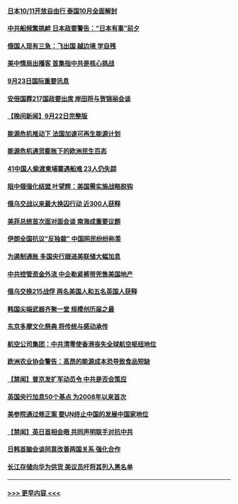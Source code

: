 #### [日本10/11开放自由行 泰国10月全面解封](../pages/prog202/a103535279.md?t=09232251) 
#### [中共船频繁挑衅 日本政要警告：“日本有事”前夕](../pages/prog202/a103535193.md?t=09232251) 
#### [俄国人现有三急：飞出国 越边境 学自残](../pages/prog202/a103535202.md?t=09232251) 
#### [美中情局出播客 首集指中共是核心挑战](../pages/prog202/a103535198.md?t=09232251) 
#### [9月23日国际重要讯息](../pages/prog202/a103535184.md?t=09232251) 
#### [安倍国葬217国政要出席 岸田将与贺锦丽会谈](../pages/prog202/a103534979.md?t=09232251) 
#### [【晚间新闻】9月22日完整版](../pages/prog202/a103534962.md?t=09232251) 
#### [能源危机推动下 法国加速可再生能源计划](../pages/prog202/a103534830.md?t=09232251) 
#### [能源危机通货膨胀下的欧洲民生百态](../pages/prog202/a103534836.md?t=09232251) 
#### [41中国人偷渡柬埔寨遇船难 23人仍失踪](../pages/prog202/a103534834.md?t=09232251) 
#### [阻中俄强化结盟 叶望辉：美国需实施战略脱钩](../pages/prog202/a103534839.md?t=09232251) 
#### [俄乌交战以来最大换囚行动 近300人获释](../pages/prog202/a103534832.md?t=09232251) 
#### [美菲总统首次面对面会谈 南海成重要议题](../pages/prog202/a103534824.md?t=09232251) 
#### [伊朗全国抗议“反独裁” 中国网民纷纷称羡](../pages/prog202/a103534757.md?t=09232251) 
#### [为遏制通胀 多国央行跟进美联储大幅加息](../pages/prog202/a103534708.md?t=09232251) 
#### [中共控管资金外流 中企勒紧裤带兜售美国地产](../pages/prog202/a103534532.md?t=09232251) 
#### [俄乌交换215战俘 两名美国人和五名英国人获释](../pages/prog202/a103534616.md?t=09232251) 
#### [韩国尖端武器齐聚一堂 规模创历届之最](../pages/prog202/a103534612.md?t=09232251) 
#### [东京多摩文化祭典 将传统与感动承传](../pages/prog202/a103534632.md?t=09232251) 
#### [航空公司集团：中共清零使香港丧失全球航空枢纽地位](../pages/prog202/a103534624.md?t=09232251) 
#### [欧洲农业协会警告：高昂的能源成本恐导致食品短缺](../pages/prog202/a103534579.md?t=09232251) 
#### [【禁闻】普京发扩军动员令 中共是否会策应](../pages/prog202/a103534512.md?t=09232251) 
#### [英国央行加息50个基点 为2008年以来首次](../pages/prog202/a103534494.md?t=09232251) 
#### [美参院通过修正案 要UN终止中国的发展中国家地位](../pages/prog202/a103534479.md?t=09232251) 
#### [【禁闻】英日首相会晤 共同声明联手对抗中共](../pages/prog202/a103534514.md?t=09232251) 
#### [日韩首脑会谈同意改善两国关系 强化合作](../pages/prog202/a103534448.md?t=09232251) 
#### [长江存储向华为供货 美议员吁将其列入黑名单](../pages/prog202/a103534436.md?t=09232251) 

----
#### [ >>> 更早内容 <<< ](../indexes/prog202-earlier.md)
